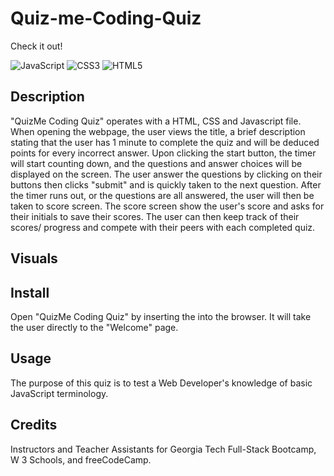# Quiz-me-Coding-Quiz

Check it out! 

![JavaScript](https://img.shields.io/badge/javascript-%23323330.svg?style=for-the-badge&logo=javascript&logoColor=%23F7DF1E) ![CSS3](https://img.shields.io/badge/css3-%231572B6.svg?style=for-the-badge&logo=css3&logoColor=white) ![HTML5](https://img.shields.io/badge/html5-%23E34F26.svg?style=for-the-badge&logo=html5&logoColor=white)

## Description
"QuizMe Coding Quiz" operates with a HTML, CSS and Javascript file. When opening the webpage, the user views the title, a brief description stating that the user has 1 minute to complete the quiz and will be deduced points for every incorrect answer. Upon clicking the start button, the timer will start counting down, and the questions and answer choices will be displayed on the screen. The user answer the questions by clicking on their buttons then clicks "submit" and is quickly taken to the next question. After the timer runs out, or the questions are all answered, the user will then be taken to score screen. The score screen show the user's score and asks for their initials to save their scores. The user can then keep track of their scores/ progress and compete with their peers with each completed quiz.

## Visuals

## Install
Open "QuizMe Coding Quiz" by inserting the  into the browser. It will take the user directly to the "Welcome" page.

## Usage
The purpose of this quiz is to test a Web Developer's knowledge of basic JavaScript terminology.

## Credits
Instructors and Teacher Assistants for Georgia Tech Full-Stack Bootcamp, W 3 Schools, and freeCodeCamp. 

